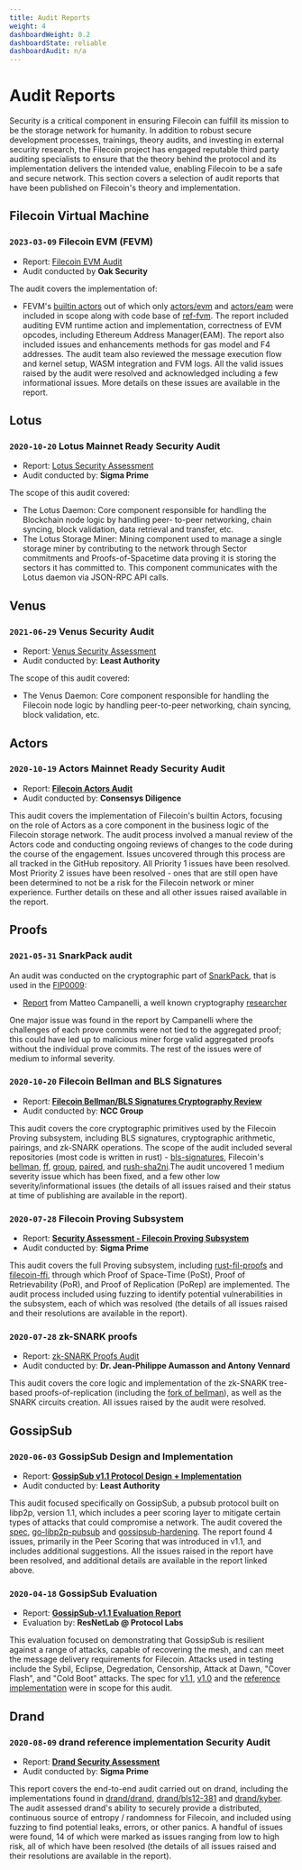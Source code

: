 ```yaml
---
title: Audit Reports
weight: 4
dashboardWeight: 0.2
dashboardState: reliable
dashboardAudit: n/a
---
```


# Audit Reports

Security is a critical component in ensuring Filecoin can fulfill its mission to be the storage network for humanity. In addition to robust secure development processes, trainings, theory audits, and investing in external security research, the Filecoin project has engaged reputable third party auditing specialists to ensure that the theory behind the protocol and its implementation delivers the intended value, enabling Filecoin to be a safe and secure network. This section covers a selection of audit reports that have been published on Filecoin's theory and implementation.

## Filecoin Virtual Machine

### `2023-03-09` Filecoin EVM (FEVM)

- Report: [Filecoin EVM Audit](<https://github.com/oak-security/audit-reports/blob/master/Filecoin%20Foundation/2023-03-09%20Audit%20Report%20-%20Filecoin%20EVM%20(FEVM)%20v1.1.pdf>)
- Audit conducted by **Oak Security**

The audit covers the implementation of:

- FEVM's [builtin actors](https://github.com/filecoin-project/builtin-actors/tree/1b11df4b399550753a4105f45f58bc07015af2a3/actors/evm) out of which only [actors/evm](https://github.com/filecoin-project/builtin-actors/tree/1b11df4b399550753a4105f45f58bc07015af2a3/actors/evm) and [actors/eam](https://github.com/filecoin-project/builtin-actors/tree/1b11df4b399550753a4105f45f58bc07015af2a3/actors/eam) were included in scope along with code base of [ref-fvm](https://github.com/filecoin-project/ref-fvm). The report included auditing EVM runtime action and implementation, correctness of EVM opcodes, including Ethereum Address Manager(EAM). The report also included issues and enhancements methods for gas model and F4 addresses. The audit team also reviewed the message execution flow and kernel setup, WASM integration and FVM logs. All the valid issues raised by the audit were resolved and acknowledged including a few informational issues. More details on these issues are available in the report.

## Lotus

### `2020-10-20` Lotus Mainnet Ready Security Audit

- Report: [Lotus Security Assessment](https://drive.google.com/file/d/1pJnvxlz4ie9oB4NyzPRsTfs0QgYWaDdW/view)
- Audit conducted by: **Sigma Prime**

The scope of this audit covered:

- The Lotus Daemon: Core component responsible for handling the Blockchain node logic by handling peer- to-peer networking, chain syncing, block validation, data retrieval and transfer, etc.
- The Lotus Storage Miner: Mining component used to manage a single storage miner by contributing to the network through Sector commitments and Proofs-of-Spacetime data proving it is storing the sectors it has committed to. This component communicates with the Lotus daemon via JSON-RPC API calls.

## Venus

### `2021-06-29` Venus Security Audit

- Report: [Venus Security Assessment](https://leastauthority.com/static/publications/LeastAuthority_Filecoin_Foundation_Venus_Final_Audit_Report.pdf)
- Audit conducted by: **Least Authority**

The scope of this audit covered:

- The Venus Daemon: Core component responsible for handling the Filecoin node logic by handling peer-to-peer networking, chain syncing, block validation, etc.

## Actors

### `2020-10-19` Actors Mainnet Ready Security Audit

- Report: [**Filecoin Actors Audit**](https://diligence.consensys.net/audits/2020/09/filecoin-actors/)
- Audit conducted by: **Consensys Diligence**

This audit covers the implementation of Filecoin's builtin Actors, focusing on the role of Actors as a core component in the business logic of the Filecoin storage network. The audit process involved a manual review of the Actors code and conducting ongoing reviews of changes to the code during the course of the engagement. Issues uncovered through this process are all tracked in the GitHub repository. All Priority 1 issues have been resolved. Most Priority 2 issues have been resolved - ones that are still open have been determined to not be a risk for the Filecoin network or miner experience. Further details on these and all other issues raised available in the report.

## Proofs

### `2021-05-31` SnarkPack audit

An audit was conducted on the cryptographic part of [SnarkPack](https://eprint.iacr.org/2021/529.pdf), that is used in the [FIP0009](https://github.com/filecoin-project/FIPs/blob/master/FIPS/fip-0009.md):

- [Report](https://hackmd.io/@LIRa8YONSwKxiRz3cficng/B105no8w_) from Matteo Campanelli, a well known cryptography [researcher](https://www.binarywhales.com/)

One major issue was found in the report by Campanelli where the challenges of each prove commits were not tied to the aggregated proof; this could have led up to malicious miner forge valid aggregated proofs without the individual prove commits. The rest of the issues were of medium to informal severity.

### `2020-10-20` Filecoin Bellman and BLS Signatures

- Report: [**Filecoin Bellman/BLS Signatures Cryptography Review**](https://research.nccgroup.com/wp-content/uploads/2020/10/NCC_Group_ProtocolLabs_PRLB007_Report_2020-10-20_v1.0.pdf)
- Audit conducted by: **NCC Group**

This audit covers the core cryptographic primitives used by the Filecoin Proving subsystem, including BLS signatures, cryptographic arithmetic, pairings, and zk-SNARK operations. The scope of the audit included several repositories (most code is written in rust) - [bls-signatures](https://github.com/filecoin-project/bls-signatures/), Filecoin's [bellman](https://github.com/filecoin-project/bellman/), [ff](https://github.com/filecoin-project/ff), [group](https://github.com/filecoin-project/group), [paired](https://github.com/filecoin-project/paired), and [rush-sha2ni](https://github.com/filecoin-project/rust-sha2ni).The audit uncovered 1 medium severity issue which has been fixed, and a few other low severity/informational issues (the details of all issues raised and their status at time of publishing are available in the report).

### `2020-07-28` Filecoin Proving Subsystem

- Report: [**Security Assessment - Filecoin Proving Subsystem**](https://github.com/filecoin-project/rust-fil-proofs/blob/master/audits/Sigma-Prime-Protocol-Labs-Filecoin-Proofs-Security-Review-v2.1.pdf)
- Audit conducted by: **Sigma Prime**

This audit covers the full Proving subsystem, including [rust-fil-proofs](https://github.com/filecoin-project/rust-fil-proofs) and [filecoin-ffi](https://github.com/filecoin-project/filecoin-ffi), through which Proof of Space-Time (PoSt), Proof of Retrievability (PoR), and Proof of Replication (PoRep) are implemented. The audit process included using fuzzing to identify potential vulnerabilities in the subsystem, each of which was resolved (the details of all issues raised and their resolutions are available in the report).

### `2020-07-28` zk-SNARK proofs

- Report: [zk-SNARK Proofs Audit](https://github.com/filecoin-project/rust-fil-proofs/blob/master/audits/protocolai-audit-20200728.pdf)
- Audit conducted by: **Dr. Jean-Philippe Aumasson and Antony Vennard**

This audit covers the core logic and implementation of the zk-SNARK tree-based proofs-of-replication (including the [fork of bellman](https://github.com/filecoin-project/bellman)), as well as the SNARK circuits creation. All issues raised by the audit were resolved.

## GossipSub

### `2020-06-03` GossipSub Design and Implementation

- Report: [**GossipSub v1.1 Protocol Design + Implementation**](https://gateway.ipfs.io/ipfs/QmWR376YyuyLewZDzaTHXGZr7quL5LB13HRFnNdSJ3CyXu/Least%20Authority%20-%20Gossipsub%20v1.1%20Final%20Audit%20Report%20%28v2%29.pdf)
- Audit conducted by: **Least Authority**

This audit focused specifically on GossipSub, a pubsub protocol built on libp2p, version 1.1, which includes a peer scoring layer to mitigate certain types of attacks that could compromise a network. The audit covered the [spec](https://github.com/libp2p/specs/blob/master/pubsub/gossipsub), [go-libp2p-pubsub](https://github.com/libp2p/go-libp2p-pubsub) and [gossipsub-hardening](https://github.com/libp2p/gossipsub-hardening/). The report found 4 issues, primarily in the Peer Scoring that was introduced in v1.1, and includes additional suggestions. All the issues raised in the report have been resolved, and additional details are available in the report linked above.

### `2020-04-18` GossipSub Evaluation

- Report: [**GossipSub-v1.1 Evaluation Report**](https://gateway.ipfs.io/ipfs/QmRAFP5DBnvNjdYSbWhEhVRJJDFCLpPyvew5GwCCB4VxM4)
- Evaluation by: **ResNetLab @ Protocol Labs**

This evaluation focused on demonstrating that GossipSub is resilient against a range of attacks, capable of recovering the mesh, and can meet the message delivery requirements for Filecoin. Attacks used in testing include the Sybil, Eclipse, Degredation, Censorship, Attack at Dawn, "Cover Flash", and "Cold Boot" attacks. The spec for [v1.1](https://github.com/libp2p/specs/blob/master/pubsub/gossipsub/gossipsub-v1.1.md), [v1.0](https://github.com/libp2p/specs/blob/master/pubsub/gossipsub/gossipsub-v1.0.md) and the [reference implementation](https://github.com/libp2p/go-libp2p-pubsub) were in scope for this audit.

## Drand

### `2020-08-09` drand reference implementation Security Audit

- Report: [**Drand Security Assessment**](https://drive.google.com/file/d/1fCy1ynO78gJLCNbqBruzHx7bh72Tu-q2/view)
- Audit conducted by: **Sigma Prime**

This report covers the end-to-end audit carried out on drand, including the implementations found in [drand/drand](https://github.com/drand/drand), [drand/bls12-381](https://github.com/drand/bls12-381) and [drand/kyber](https://github.com/drand/kyber). The audit assessed drand's ability to securely provide a distributed, continuous source of entropy / randomness for Filecoin, and included using fuzzing to find potential leaks, errors, or other panics. A handful of issues were found, 14 of which were marked as issues ranging from low to high risk, all of which have been resolved (the details of all issues raised and their resolutions are available in the report).
